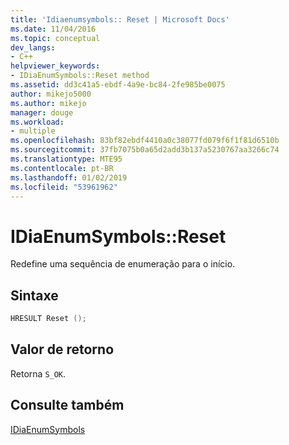 ```yaml
---
title: 'Idiaenumsymbols:: Reset | Microsoft Docs'
ms.date: 11/04/2016
ms.topic: conceptual
dev_langs:
- C++
helpviewer_keywords:
- IDiaEnumSymbols::Reset method
ms.assetid: dd3c41a5-ebdf-4a9e-bc84-2fe985be0075
author: mikejo5000
ms.author: mikejo
manager: douge
ms.workload:
- multiple
ms.openlocfilehash: 83bf82ebdf4410a0c38077fd079f6f1f81d6510b
ms.sourcegitcommit: 37fb7075b0a65d2add3b137a5230767aa3266c74
ms.translationtype: MTE95
ms.contentlocale: pt-BR
ms.lasthandoff: 01/02/2019
ms.locfileid: "53961962"
---
```

# <a name="idiaenumsymbolsreset"></a>IDiaEnumSymbols::Reset
Redefine uma sequência de enumeração para o início.  
  
## <a name="syntax"></a>Sintaxe  
  
```C++  
HRESULT Reset ();  
```  
  
## <a name="return-value"></a>Valor de retorno  
 Retorna `S_OK`.  
  
## <a name="see-also"></a>Consulte também  
 [IDiaEnumSymbols](../../debugger/debug-interface-access/idiaenumsymbols.md)